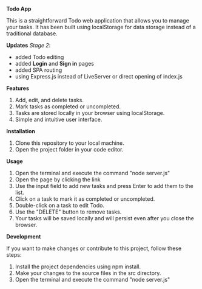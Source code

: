 **Todo App**

This is a straightforward Todo web application that allows you to manage your tasks. It has been built using localStorage for data storage instead of a traditional database.

**Updates**
_Stage 2_:
* added Todo editing
* added **Login** and **Sign in** pages
* added SPA routing
* using Express.js instead of LiveServer or direct opening of index.js

**Features**
1. Add, edit, and delete tasks.
2. Mark tasks as completed or uncompleted.
3. Tasks are stored locally in your browser using localStorage.
4. Simple and intuitive user interface.

**Installation**
1. Clone this repository to your local machine.
2. Open the project folder in your code editor.

**Usage**
1. Open the terminal and execute the command "node server.js"
2. Open the page by clicking the link
3. Use the input field to add new tasks and press Enter to add them to the list.
4. Click on a task to mark it as completed or uncompleted.
5. Double-click on a task to edit Todo.
6. Use the "DELETE" button to remove tasks.
7. Your tasks will be saved locally and will persist even after you close the browser.

**Development**

If you want to make changes or contribute to this project, follow these steps:
1. Install the project dependencies using npm install.
2. Make your changes to the source files in the src directory.
3. Open the terminal and execute the command "node server.js"
